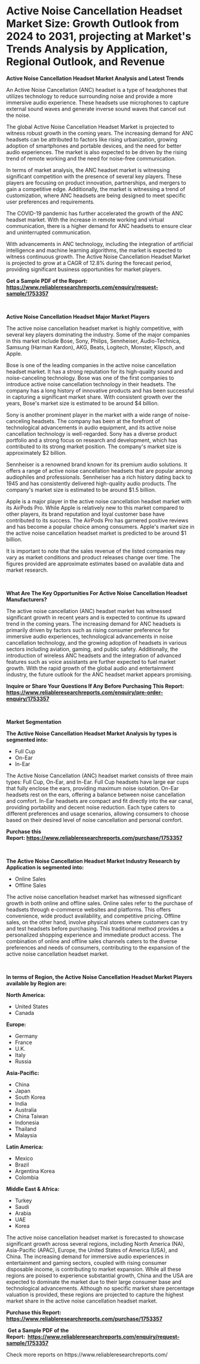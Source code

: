 <p><h1>Active Noise Cancellation Headset Market Size: Growth Outlook from 2024 to 2031, projecting at Market's Trends Analysis by Application, Regional Outlook, and Revenue</h1></p><p><strong>Active Noise Cancellation Headset Market Analysis and Latest Trends</strong></p>
<p><p>An Active Noise Cancellation (ANC) headset is a type of headphones that utilizes technology to reduce surrounding noise and provide a more immersive audio experience. These headsets use microphones to capture external sound waves and generate inverse sound waves that cancel out the noise.</p><p>The global Active Noise Cancellation Headset Market is projected to witness robust growth in the coming years. The increasing demand for ANC headsets can be attributed to factors like rising urbanization, growing adoption of smartphones and portable devices, and the need for better audio experiences. The market is also expected to be driven by the rising trend of remote working and the need for noise-free communication.</p><p>In terms of market analysis, the ANC headset market is witnessing significant competition with the presence of several key players. These players are focusing on product innovation, partnerships, and mergers to gain a competitive edge. Additionally, the market is witnessing a trend of customization, where ANC headsets are being designed to meet specific user preferences and requirements.</p><p>The COVID-19 pandemic has further accelerated the growth of the ANC headset market. With the increase in remote working and virtual communication, there is a higher demand for ANC headsets to ensure clear and uninterrupted communication.</p><p>With advancements in ANC technology, including the integration of artificial intelligence and machine learning algorithms, the market is expected to witness continuous growth. The Active Noise Cancellation Headset Market is projected to grow at a CAGR of 12.8% during the forecast period, providing significant business opportunities for market players.</p></p>
<p><strong>Get a Sample PDF of the Report:&nbsp; <a href="https://www.reliableresearchreports.com/enquiry/request-sample/1753357">https://www.reliableresearchreports.com/enquiry/request-sample/1753357</a></strong></p>
<p>&nbsp;</p>
<p><strong>Active Noise Cancellation Headset Major Market Players</strong></p>
<p><p>The active noise cancellation headset market is highly competitive, with several key players dominating the industry. Some of the major companies in this market include Bose, Sony, Philips, Sennheiser, Audio-Technica, Samsung (Harman Kardon), AKG, Beats, Logitech, Monster, Klipsch, and Apple.</p><p>Bose is one of the leading companies in the active noise cancellation headset market. It has a strong reputation for its high-quality sound and noise-canceling technology. Bose was one of the first companies to introduce active noise cancellation technology in their headsets. The company has a long history of innovative products and has been successful in capturing a significant market share. With consistent growth over the years, Bose's market size is estimated to be around $4 billion.</p><p>Sony is another prominent player in the market with a wide range of noise-canceling headsets. The company has been at the forefront of technological advancements in audio equipment, and its active noise cancellation technology is well-regarded. Sony has a diverse product portfolio and a strong focus on research and development, which has contributed to its strong market position. The company's market size is approximately $2 billion.</p><p>Sennheiser is a renowned brand known for its premium audio solutions. It offers a range of active noise cancellation headsets that are popular among audiophiles and professionals. Sennheiser has a rich history dating back to 1945 and has consistently delivered high-quality audio products. The company's market size is estimated to be around $1.5 billion.</p><p>Apple is a major player in the active noise cancellation headset market with its AirPods Pro. While Apple is relatively new to this market compared to other players, its brand reputation and loyal customer base have contributed to its success. The AirPods Pro has garnered positive reviews and has become a popular choice among consumers. Apple's market size in the active noise cancellation headset market is predicted to be around $1 billion.</p><p>It is important to note that the sales revenue of the listed companies may vary as market conditions and product releases change over time. The figures provided are approximate estimates based on available data and market research.</p></p>
<p>&nbsp;</p>
<p><strong>What Are The Key Opportunities For Active Noise Cancellation Headset Manufacturers?</strong></p>
<p><p>The active noise cancellation (ANC) headset market has witnessed significant growth in recent years and is expected to continue its upward trend in the coming years. The increasing demand for ANC headsets is primarily driven by factors such as rising consumer preference for immersive audio experiences, technological advancements in noise cancellation technology, and the growing adoption of headsets in various sectors including aviation, gaming, and public safety. Additionally, the introduction of wireless ANC headsets and the integration of advanced features such as voice assistants are further expected to fuel market growth. With the rapid growth of the global audio and entertainment industry, the future outlook for the ANC headset market appears promising.</p></p>
<p><strong>Inquire or Share Your Questions If Any Before Purchasing This Report: <a href="https://www.reliableresearchreports.com/enquiry/pre-order-enquiry/1753357">https://www.reliableresearchreports.com/enquiry/pre-order-enquiry/1753357</a></strong></p>
<p>&nbsp;</p>
<p><strong>Market Segmentation</strong></p>
<p><strong>The Active Noise Cancellation Headset Market Analysis by types is segmented into:</strong></p>
<p><ul><li>Full Cup</li><li>On-Ear</li><li>In-Ear</li></ul></p>
<p><p>The Active Noise Cancellation (ANC) headset market consists of three main types: Full Cup, On-Ear, and In-Ear. Full Cup headsets have large ear cups that fully enclose the ears, providing maximum noise isolation. On-Ear headsets rest on the ears, offering a balance between noise cancellation and comfort. In-Ear headsets are compact and fit directly into the ear canal, providing portability and decent noise reduction. Each type caters to different preferences and usage scenarios, allowing consumers to choose based on their desired level of noise cancellation and personal comfort.</p></p>
<p><strong>Purchase this Report:&nbsp;<a href="https://www.reliableresearchreports.com/purchase/1753357">https://www.reliableresearchreports.com/purchase/1753357</a></strong></p>
<p>&nbsp;</p>
<p><strong>The Active Noise Cancellation Headset Market Industry Research by Application is segmented into:</strong></p>
<p><ul><li>Online Sales</li><li>Offline Sales</li></ul></p>
<p><p>The active noise cancellation headset market has witnessed significant growth in both online and offline sales. Online sales refer to the purchase of headsets through e-commerce websites and platforms. This offers convenience, wide product availability, and competitive pricing. Offline sales, on the other hand, involve physical stores where customers can try and test headsets before purchasing. This traditional method provides a personalized shopping experience and immediate product access. The combination of online and offline sales channels caters to the diverse preferences and needs of consumers, contributing to the expansion of the active noise cancellation headset market.</p></p>
<p>&nbsp;</p>
<p><strong>In terms of Region, the Active Noise Cancellation Headset Market Players available by Region are:</strong></p>
<p>
    <p> <strong> North America: </strong>
        <ul>
            <li>United States</li>
            <li>Canada</li>
        </ul>
        </p> 
    <p> <strong> Europe: </strong>
        <ul>
            <li>Germany</li>
            <li>France</li>
            <li>U.K.</li>
            <li>Italy</li>
            <li>Russia</li>
        </ul>
        </p> 
    <p> <strong> Asia-Pacific: </strong>
        <ul>
            <li>China</li>
            <li>Japan</li>
            <li>South Korea</li>
            <li>India</li>
            <li>Australia</li>
            <li>China Taiwan</li>
            <li>Indonesia</li>
            <li>Thailand</li>
            <li>Malaysia</li>
        </ul>
        </p> 
    <p> <strong> Latin America: </strong>
        <ul>
            <li>Mexico</li>
            <li>Brazil</li>
            <li>Argentina Korea</li>
            <li>Colombia</li>
        </ul>
        </p> 
    <p> <strong> Middle East & Africa: </strong>
        <ul>
            <li>Turkey</li>
            <li>Saudi</li>
            <li>Arabia</li>
            <li>UAE</li>
            <li>Korea</li>
        </ul>
    </p>
    </p>
<p><p>The active noise cancellation headset market is forecasted to showcase significant growth across several regions, including North America (NA), Asia-Pacific (APAC), Europe, the United States of America (USA), and China. The increasing demand for immersive audio experiences in entertainment and gaming sectors, coupled with rising consumer disposable income, is contributing to market expansion. While all these regions are poised to experience substantial growth, China and the USA are expected to dominate the market due to their large consumer base and technological advancements. Although no specific market share percentage valuation is provided, these regions are projected to capture the highest market share in the active noise cancellation headset market.</p></p>
<p><strong>Purchase this Report: <a href="https://www.reliableresearchreports.com/purchase/1753357">https://www.reliableresearchreports.com/purchase/1753357</a></strong></p>
<p>&nbsp;<strong>Get a Sample PDF of the Report:&nbsp;&nbsp;<a href="https://www.reliableresearchreports.com/enquiry/request-sample/1753357">https://www.reliableresearchreports.com/enquiry/request-sample/1753357</a></strong></p>
<p><strong></strong></p>
<p>Check more reports on https://www.reliableresearchreports.com/</p>